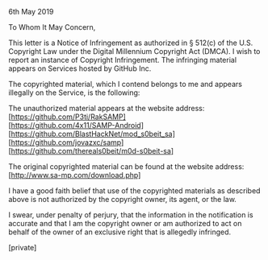 6th May 2019

To Whom It May Concern,  

This letter is a Notice of Infringement as authorized in § 512(c) of the 
U.S. Copyright Law under the Digital Millennium Copyright Act (DMCA). I 
wish to report an instance of Copyright Infringement. The infringing 
material appears on Services hosted by GitHub Inc.  

The copyrighted material, which I contend belongs to me and appears 
illegally on the Service, is the following:  

The unauthorized material appears at the website address:   
[https://github.com/P3ti/RakSAMP]   
[https://github.com/4x11/SAMP-Android]   
[https://github.com/BlastHackNet/mod_s0beit_sa]   
[https://github.com/jovazxc/samp]   
[https://github.com/thereals0beit/m0d-s0beit-sa]  

The original copyrighted material can be found at the website address:   
[http://www.sa-mp.com/download.php]  

I have a good faith belief that use of the copyrighted materials as 
described above is not authorized by the copyright owner, its agent, or 
the law.  

I swear, under penalty of perjury, that the information in the 
notification is accurate and that I am the copyright owner or am 
authorized to act on behalf of the owner of an exclusive right that is 
allegedly infringed.  

[private]  
